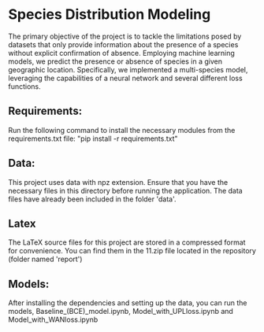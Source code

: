 # Species Distribution Modeling 
The primary objective of the project is to tackle the limitations posed by
datasets that only provide information about the presence of a species without
explicit confirmation of absence. Employing machine learning models, we predict
the presence or absence of species in a given geographic location. Specifically,
we implemented a multi-species model, leveraging the capabilities of a neural
network and several different loss functions. 

## Requirements:
Run the following command to install the necessary modules from the requirements.txt file:
"pip install -r requirements.txt"

## Data:
This project uses data with npz extension. Ensure that you have the necessary files in this directory before running the application. The data files have already been included in the folder 'data'.

## Latex 
The LaTeX source files for this project are stored in a compressed format for convenience. You can find them in the 11.zip file located in the repository (folder named 'report')

## Models:
After installing the dependencies and setting up the data, you can run the models, Baseline_(BCE)_model.ipynb, Model_with_UPLloss.ipynb and Model_with_WANloss.ipynb


